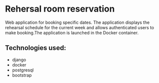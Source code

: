 # Rehersal room reservation 
 
Web application for booking specific dates. The application displays the rehearsal schedule for the current week and allows authenticated users to make booking.The application is launched in the Docker container.

## Technologies used: 
* django
* docker
* postgresql
* bootstrap
